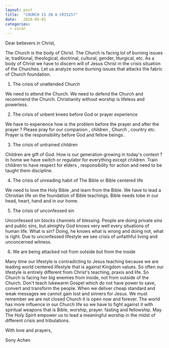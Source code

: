 ```yaml
---
layout: post
title:  "CHURCH IS IN A CRISIS?"
date:   2016-05-01
categories: 
  - vicar
---
```


Dear believers in Christ, 

The Church is the body of Christ. The Church is facing lot of burning issues  ie; traditional, theological, doctrinal, cultural, gender, liturgical, etc. As a body of
Christ we have to discern will of Jesus Christ in the crisis situation of the Churches. Let us analyze some burning issues that attacks the fabric of Church foundation.

1. The crisis of unattended Church

We need to attend the Church. We need to defend the Church and recommend the Church. Christianity without worship is lifeless and powerless.

2. The crisis of unbent knees before God or prayer experience

We have to experience how is the problem before the prayer and after the prayer ? Please pray for our companion , children , Church , country etc. Prayer is the responsibility before God and fellow beings . 

3. The crisis of untrained children

Children are gift of God. How is our generation growing in today's context ? In home we have switch or regulator for everything except children. Train children to have respect for elders , responsibility for action and need to be taught them discipline. 

4. The crisis of unreading habit of The Bible or Bible centered life

We need to love the Holy Bible ,and learn from the Bible. We have to lead a Christian life on the foundation of Bible teachings. Bible needs tobe in our head, heart, hand and in our home.

5. The crisis of unconfessed sin

Unconfessed sin blocks channels of blessing. People are doing private sins and public sins, but almighty God knows very well every situations of human life. What is sin? Doing, he knows what is wrong and doing not, what is right. Due to unconfessed lifestyle we see crisis of unfaithful living and unconcerned witness.

6. We are being attacked not from outside but from the inside

Many time our lifestyle is contradicting to Jesus teaching because we are leading world centered lifestyle that is against Kingdom values. So often our lifestyle is entirely different from Christ's teaching, praxis and life. So Church is facing her big enemies from inside, not from outside of the Church. 
Don't teach lukewarm Gospel which do not have power to save, convert and transform the people. When we deliver cheap standard and weak messages we cannot gain lost and sinners for Jesus. We must  remember we are not closed Church it is open now and forever. The world has more influence in our Church life so we have to fight against it with spiritual weapons that is Bible, worship, prayer. fasting and fellowship. May The Holy Spirit empower us to lead a meaningful worship in the midst of different crisis and tribulations.



With love and prayers,	

Sony Achen 